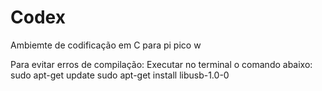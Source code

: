 # Codex
Ambiemte de codificação em C para pi pico w

Para evitar erros de compilação:
Executar no terminal o comando abaixo:
  sudo apt-get update
  sudo apt-get install libusb-1.0-0

